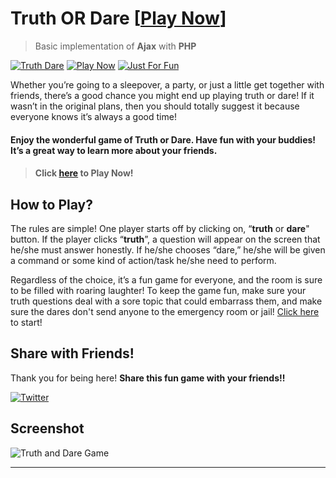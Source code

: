 # Truth OR Dare [[Play Now](http://vinitshahdeo.com/projects/TruthAndDare/)]
> Basic implementation of **Ajax** with **PHP**

[![Truth Dare](https://img.shields.io/badge/Truth-Dare-teal.svg?style=for-the-badge)](https://github.com/vinitshahdeo/Truth-OR-Dare-Game) 
[![Play Now](https://img.shields.io/badge/Play-Now-orange.svg?style=for-the-badge)](http://vinitshahdeo.com/projects/TruthAndDare/)
[![Just For Fun](https://img.shields.io/badge/Just-For&nbsp;Fun-blue.svg?style=for-the-badge)](https://github.com/vinitshahdeo/)

Whether you’re going to a sleepover, a party, or just a little get together with friends, there’s a good chance you might end up playing truth or dare! If it wasn’t in the original plans, then you should totally suggest it because everyone knows it’s always a good time!

#### Enjoy the wonderful game of Truth or Dare. Have fun with your buddies! It’s a great way to learn more about your friends.

> #### Click [here](http://vinitshahdeo.com/projects/TruthAndDare/) to Play Now!

## How to Play?

The rules are simple! One player starts off by clicking on, “**truth** or **dare**" button. If the player clicks “**truth**”, a question will appear on the screen that he/she must answer honestly. If he/she chooses “dare,” he/she will be given a command or some kind of action/task he/she need to perform.

Regardless of the choice, it’s a fun game for everyone, and the room is sure to be filled with roaring laughter! To keep the game fun, make sure your truth questions deal with a sore topic that could embarrass them, and make sure the dares don't send anyone to the emergency room or jail! [Click here](http://vinitshahdeo.com/projects/TruthAndDare/) to start!

## Share with Friends!

Thank you for being here! 
**Share this fun game with your friends!!**
 
[![Twitter](https://img.shields.io/twitter/url/https://github.com/vinitshahdeo/Truth-OR-Dare-Game.svg?style=social)](https://twitter.com/intent/tweet?text=Play%20Truth%20And%20Dare%20Game%20Now!!:&url=http://vinitshahdeo.com/projects/TruthAndDare/)

## Screenshot

![Truth and Dare Game](https://github.com/vinitshahdeo/Truth-OR-Dare-Game/blob/master/img/screenshot1.PNG)

<hr>